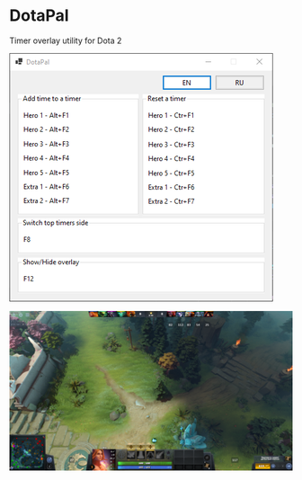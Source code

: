 # DotaPal
Timer overlay utility for Dota 2

![Screenshot](Screenshot.png)

![Screenshot](Screenshot2.png)